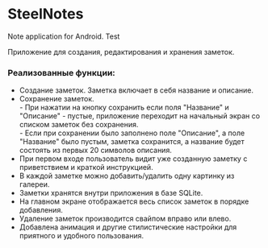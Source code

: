 # SteelNotes
Note application for Android. Test

Приложение для создания, редактирования и хранения заметок.

<h3>Реализованные функции:</h3>

- Создание заметок. Заметка включает в себя название и описание.
- Сохранение заметок.
<br> - При нажатии на кнопку сохранить если поля "Название" и "Описание" - пустые, приложение переходит на начальный экран со списком заметок без сохранения.
<br> - Если при сохранении было заполнено поле "Описание", а поле "Название" было пустым, заметка сохранится, а название будет состоять из первых 20 символов описания. 
- При первом входе пользователь видит уже созданную заметку с приветствием и краткой инструкцией.
- В каждой заметке можно добавить/удалить одну картинку из галереи.
- Заметки хранятся внутри приложения в базе SQLite.
- На главном экране отображается весь список заметок в порядке добавления.
- Удаление заметок производится свайпом вправо или влево.
- Добавлена анимация и другие стилистические настройки для приятного и удобного пользования.
